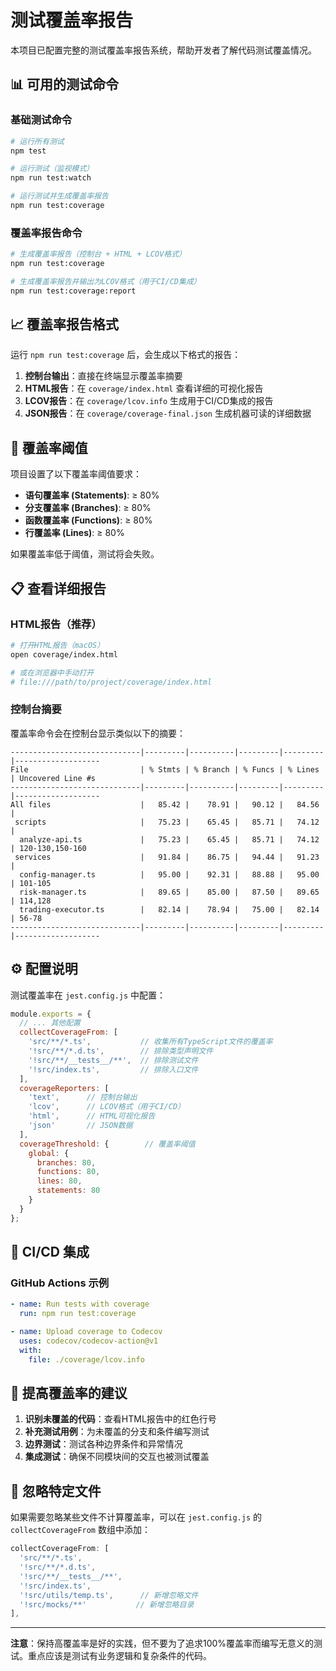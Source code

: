 # 测试覆盖率报告

本项目已配置完整的测试覆盖率报告系统，帮助开发者了解代码测试覆盖情况。

## 📊 可用的测试命令

### 基础测试命令
```bash
# 运行所有测试
npm test

# 运行测试（监视模式）
npm run test:watch

# 运行测试并生成覆盖率报告
npm run test:coverage
```

### 覆盖率报告命令
```bash
# 生成覆盖率报告（控制台 + HTML + LCOV格式）
npm run test:coverage

# 生成覆盖率报告并输出为LCOV格式（用于CI/CD集成）
npm run test:coverage:report
```

## 📈 覆盖率报告格式

运行 `npm run test:coverage` 后，会生成以下格式的报告：

1. **控制台输出**：直接在终端显示覆盖率摘要
2. **HTML报告**：在 `coverage/index.html` 查看详细的可视化报告
3. **LCOV报告**：在 `coverage/lcov.info` 生成用于CI/CD集成的报告
4. **JSON报告**：在 `coverage/coverage-final.json` 生成机器可读的详细数据

## 🎯 覆盖率阈值

项目设置了以下覆盖率阈值要求：

- **语句覆盖率 (Statements)**: ≥ 80%
- **分支覆盖率 (Branches)**: ≥ 80%
- **函数覆盖率 (Functions)**: ≥ 80%
- **行覆盖率 (Lines)**: ≥ 80%

如果覆盖率低于阈值，测试将会失败。

## 📋 查看详细报告

### HTML报告（推荐）
```bash
# 打开HTML报告（macOS）
open coverage/index.html

# 或在浏览器中手动打开
# file:///path/to/project/coverage/index.html
```

### 控制台摘要
覆盖率命令会在控制台显示类似以下的摘要：
```
-----------------------------|---------|----------|---------|---------|-------------------
File                         | % Stmts | % Branch | % Funcs | % Lines | Uncovered Line #s
-----------------------------|---------|----------|---------|---------|-------------------
All files                    |   85.42 |    78.91 |   90.12 |   84.56 |
 scripts                     |   75.23 |    65.45 |   85.71 |   74.12 |
  analyze-api.ts             |   75.23 |    65.45 |   85.71 |   74.12 | 120-130,150-160
 services                    |   91.84 |    86.75 |   94.44 |   91.23 |
  config-manager.ts          |   95.00 |    92.31 |   88.88 |   95.00 | 101-105
  risk-manager.ts            |   89.65 |    85.00 |   87.50 |   89.65 | 114,128
  trading-executor.ts        |   82.14 |    78.94 |   75.00 |   82.14 | 56-78
-----------------------------|---------|----------|---------|---------|-------------------
```

## ⚙️ 配置说明

测试覆盖率在 `jest.config.js` 中配置：

```javascript
module.exports = {
  // ... 其他配置
  collectCoverageFrom: [
    'src/**/*.ts',           // 收集所有TypeScript文件的覆盖率
    '!src/**/*.d.ts',        // 排除类型声明文件
    '!src/**/__tests__/**',  // 排除测试文件
    '!src/index.ts',         // 排除入口文件
  ],
  coverageReporters: [
    'text',      // 控制台输出
    'lcov',      // LCOV格式（用于CI/CD）
    'html',      // HTML可视化报告
    'json'       // JSON数据
  ],
  coverageThreshold: {        // 覆盖率阈值
    global: {
      branches: 80,
      functions: 80,
      lines: 80,
      statements: 80
    }
  }
};
```

## 🔧 CI/CD 集成

### GitHub Actions 示例
```yaml
- name: Run tests with coverage
  run: npm run test:coverage

- name: Upload coverage to Codecov
  uses: codecov/codecov-action@v1
  with:
    file: ./coverage/lcov.info
```

## 📝 提高覆盖率的建议

1. **识别未覆盖的代码**：查看HTML报告中的红色行号
2. **补充测试用例**：为未覆盖的分支和条件编写测试
3. **边界测试**：测试各种边界条件和异常情况
4. **集成测试**：确保不同模块间的交互也被测试覆盖

## 🚨 忽略特定文件

如果需要忽略某些文件不计算覆盖率，可以在 `jest.config.js` 的 `collectCoverageFrom` 数组中添加：

```javascript
collectCoverageFrom: [
  'src/**/*.ts',
  '!src/**/*.d.ts',
  '!src/**/__tests__/**',
  '!src/index.ts',
  '!src/utils/temp.ts',      // 新增忽略文件
  '!src/mocks/**'           // 新增忽略目录
],
```

---

**注意**：保持高覆盖率是好的实践，但不要为了追求100%覆盖率而编写无意义的测试。重点应该是测试有业务逻辑和复杂条件的代码。